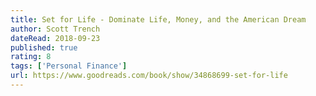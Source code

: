 ```yaml
---
title: Set for Life - Dominate Life, Money, and the American Dream
author: Scott Trench
dateRead: 2018-09-23
published: true
rating: 8
tags: ['Personal Finance']
url: https://www.goodreads.com/book/show/34868699-set-for-life
---
```

